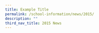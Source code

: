 ```yaml
---
title: Example Title
permalink: /school-information/news/2015/
description: ""
third_nav_title: 2015 News
---
```

